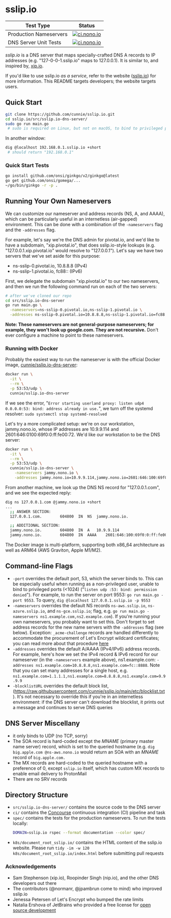 # sslip.io

| Test Type | Status |
|---|---|
| Production Nameservers | [![ci.nono.io](https://ci.nono.io/api/v1/pipelines/sslip.io/jobs/dns-servers/badge)](https://ci.nono.io/teams/main/pipelines/sslip.io) |
| DNS Server Unit Tests | [![ci.nono.io](https://ci.nono.io/api/v1/pipelines/sslip.io/jobs/unit/badge)](https://ci.nono.io/teams/main/pipelines/sslip.io) |

*sslip.io* is a DNS server that maps specially-crafted DNS A records to IP
addresses (e.g. "127-0-0-1.sslip.io" maps to 127.0.0.1). It is similar to, and
inspired by, [xip.io](http://xip.io/).

If you'd like to use sslip.io _as a service_, refer to the website
([sslip.io](https://sslip.io)) for more information. This README targets
developers; the website targets users.

## Quick Start

```bash
git clone https://github.com/cunnie/sslip.io.git
cd sslip.io/src/sslip.io-dns-server/
sudo go run main.go
 # sudo is required on Linux, but not on macOS, to bind to privileged port 53
```

In another window:
```bash
dig @localhost 192.168.0.1.sslip.io +short
 # should return "192.168.0.1"
```

### Quick Start Tests

```bash
go install github.com/onsi/ginkgo/v2/ginkgo@latest
go get github.com/onsi/gomega/...
~/go/bin/ginkgo -r -p .
```

## Running Your Own Nameservers

We can customize our nameserver and address records (NS, A, and AAAA), which
can be particularly useful in an internetless (air-gapped) environment. This can
be done with a combination of the `-nameservers` flag and the `-addresses` flag.

For example, let's say we're the DNS admin for pivotal.io, and we'd like to
have a subdomain, "xip.pivotal.io", that does sslip.io-style lookups (e.g.
"127.0.0.1.xip.pivotal.io" would resolve to "127.0.0.1"). Let's say we have two
servers that we've set aside for this purpose:

- ns-sslip-0.pivotal.io, 10.8.8.8 (IPv4)
- ns-sslip-1.pivotal.io, fc88:: (IPv6)

First, we delegate the subdomain "xip.pivotal.io" to our two nameservers, and
then we run the following command run on each of the two servers:

```bash
# after we've cloned our repo
cd src/sslip.io-dns-server
go run main.go \
  -nameservers=ns-sslip-0.pivotal.io,ns-sslip-1.pivotal.io \
  -addresses ns-sslip-0.pivotal.io=10.8.8.8,ns-sslip-1.pivotal.io=fc88::
```

**Note: These nameservers are not general-purpose nameservers; for example,
they won't look up google.com. They are not recursive.** Don't ever configure a
machine to point to these nameservers.

### Running with Docker

Probably the easiest way to run the nameserver is with the official Docker
image,
[cunnie/sslip.io-dns-server](https://hub.docker.com/r/cunnie/sslip.io-dns-server):

```bash
docker run \
  -it \
  --rm \
  -p 53:53/udp \
  cunnie/sslip.io-dns-server
```

If we see the error, "`Error starting userland proxy: listen udp4 0.0.0.0:53:
bind: address already in use.`", we turn off the systemd resolver: `sudo
systemctl stop systemd-resolved`

Let's try a more complicated setup: we're on our workstation, jammy.nono.io,
whose IP addresses are 10.9.9.114 and 2601:646:0100:69f0:0:ff:fe00:72. We'd like
our workstation to be the DNS server:

```bash
docker run \
  -it \
  --rm \
  -p 53:53/udp \
  cunnie/sslip.io-dns-server \
    -nameservers jammy.nono.io \
    -addresses jammy.nono.io=10.9.9.114,jammy.nono.io=2601:646:100:69f0:0:ff:fe00:72
```

From another machine, we look up the DNS NS record for "127.0.0.1.com", and we
see the expected reply:

```bash
dig ns 127.0.0.1.com @jammy.nono.io +short
...
  ;; ANSWER SECTION:
  127.0.0.1.com.		604800	IN	NS	jammy.nono.io.

  ;; ADDITIONAL SECTION:
  jammy.nono.io.		604800	IN	A	10.9.9.114
  jammy.nono.io.		604800	IN	AAAA	2601:646:100:69f0:0:ff:fe00:72
```

The Docker image is multi-platform, supporting both x86_64 architecture as well
as ARM64 (AWS Graviton, Apple M1/M2).

## Command-line Flags

- `-port` overrides the default port, 53, which the server binds to. This can
  be especially useful when running as a non-privileged user, unable to bind to
  privileged ports (<1024) ("`listen udp :53: bind: permission denied`"). For
  example, to run the server on port 9553: `go run main.go -port 9553`. To
  query, `dig @localhost 127.0.0.1.sslip.io -p 9553`
- `-nameservers` overrides the default NS records `ns-aws.sslip.io`,
  `ns-azure.sslip.io`, and `ns-gce.sslip.io`; flag, e.g. `go run main.go
  -nameservers ns1.example.com,ns2.example.com`). If you're running your own
  nameservers, you probably want to set this. Don't forget to set address
  records for the new name servers with the `-addresses` flag (see below).
  Exception: `_acme-challenge` records are handled differently to accommodate
  the procurement of Let's Encrypt wildcard certificates; you can read more
  about that procedure [here](docs/wildcard.md)
- `-addresses` overrides the default A/AAAA (IPv4/IPv6) address records. For
  example, here's how we set the IPv4 record & IPv6 record for our nameserver
  (in the `-nameservers` example above), ns1.example.com: `-addresses
  ns1.example.com=10.8.8.8,ns1.example.com=fc::8888`. Note that you can set
  many addresses for a single host, e.g.
  `ns1.example.com=1.1.1.1,ns1.example.com=8.8.8.8,ns1.example.com=9.9.9.9`
- `-blocklistURL` overrides the default block list,
  (<https://raw.githubusercontent.com/cunnie/sslip.io/main/etc/blocklist.txt>).
  It's not necessary to override this if you're in an internetless environment:
  if the DNS server can't download the blocklist, it prints out a message and
  continues to serve DNS queries

## DNS Server Miscellany

- it only binds to UDP (no TCP, sorry)
- The SOA record is hard-coded except the _MNAME_ (primary master name server)
  record, which is set to the queried hostname (e.g. `dig big.apple.com
  @ns-aws.nono.io` would return an SOA with an _MNAME_ record of
  `big.apple.com.`
- The MX records are hard-coded to the queried hostname with a preference of 0,
  except `sslip.io` itself, which has custom MX records to enable email
  delivery to ProtonMail
- There are no SRV records

## Directory Structure

- `src/sslip.io-dns-server/` contains the source code to the DNS server
- `ci/` contains the [Concourse](https://concourse.ci/) continuous integration
  (CI) pipeline and task
- `spec/` contains the tests for the production nameservers.  To run
  the tests locally:
  ```bash
  DOMAIN=sslip.io rspec --format documentation --color spec/
  ```
- `k8s/document_root_sslip.io/` contains the HTML content of the sslip.io
  website. Please run `tidy -im -w 120 k8s/document_root_sslip.io/index.html`
  before submitting pull requests

### Acknowledgements

- Sam Stephenson (xip.io), Roopinder Singh (nip.io), and the other DNS
  developers out there
- The contributors (@normanr, @jpambrun come to mind) who improved sslip.io
- Jenessa Petersen of Let's Encrypt who bumped the rate limits
- Natalia Ershova of JetBrains who provided a free license for [open source
  development](https://www.jetbrains.com/community/opensource/#support)
